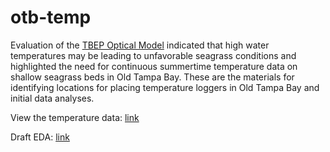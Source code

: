 # otb-temp

Evaluation of the [TBEP Optical Model](https://drive.google.com/file/d/1qaM852mkVkRyjwU8yZjlmZqMy1ROpcZi/view) indicated that high water temperatures may be leading to unfavorable seagrass conditions and highlighted the need for continuous summertime temperature data on shallow seagrass beds in Old Tampa Bay. These are the materials for identifying locations for placing temperature loggers in Old Tampa Bay and initial data analyses.

View the temperature data: [link](https://tbep-tech.github.io/otb-temp/tempeval)

Draft EDA: [link](https://tbep-tech.github.io/otb-temp/eda)